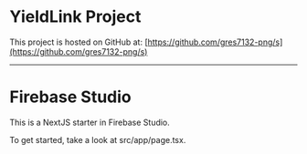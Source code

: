 # YieldLink Project

This project is hosted on GitHub at:
[https://github.com/gres7132-png/s](https://github.com/gres7132-png/s)

---

# Firebase Studio

This is a NextJS starter in Firebase Studio.

To get started, take a look at src/app/page.tsx.
